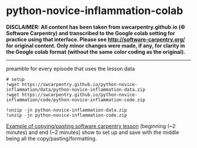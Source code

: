 # python-novice-inflammation-colab

**DISCLAIMER: All content has been taken from swcarpentry.github.io (© Software Carpentry) and transcribed to the Google colab setting for practice using that interface. Please see http://software-carpentry.org/ for original content. Only minor changes were made, if any, for clarity in the Google colab format (without the same color coding as the original).**
______________________________________________________________________






preamble for every episode that uses the lesson data
```
# setup
!wget https://swcarpentry.github.io/python-novice-inflammation/data/python-novice-inflammation-data.zip
!wget https://swcarpentry.github.io/python-novice-inflammation/code/python-novice-inflammation-code.zip

!unzip -jn python-novice-inflammation-data.zip
!unzip -jn python-novice-inflammation-code.zip
```
[Example of copying/pasting software carpentry lesson](https://youtu.be/HC76t3P2s9A)
(beginning (~2 minutes) and end (~2 minutes) show to set up and save with the middle being all the
copy/pasting/formatting.
